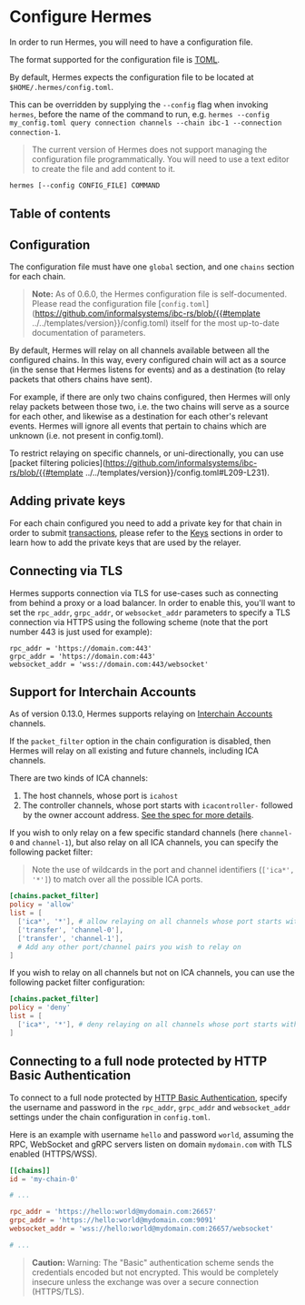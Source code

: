 # Configure Hermes

In order to run Hermes, you will need to have a configuration file.

The format supported for the configuration file is [TOML](https://toml.io/en/).

By default, Hermes expects the configuration file to be located at `$HOME/.hermes/config.toml`.

This can be overridden by supplying the `--config` flag when invoking `hermes`, before the
name of the command to run, e.g. `hermes --config my_config.toml query connection channels --chain ibc-1 --connection connection-1`.

> The current version of Hermes does not support managing the configuration file programmatically.
> You will need to use a text editor to create the file and add content to it.

```bash
hermes [--config CONFIG_FILE] COMMAND
```

## Table of contents

<!-- toc -->

## Configuration

The configuration file must have one `global` section, and one `chains` section for each chain.

> **Note:** As of 0.6.0, the Hermes configuration file is self-documented.
> Please read the configuration file [`config.toml`](https://github.com/informalsystems/ibc-rs/blob/{{#template ../../templates/version}}/config.toml)
> itself for the most up-to-date documentation of parameters.

By default, Hermes will relay on all channels available between all the configured chains.
In this way, every configured chain will act as a source (in the sense that Hermes listens for events)
and as a destination (to relay packets that others chains have sent).

For example, if there are only two chains configured, then Hermes will only relay packets between those two,
i.e. the two chains will serve as a source for each other, and likewise as a destination for each other's relevant events.
Hermes will ignore all events that pertain to chains which are unknown (i.e. not present in config.toml).

To restrict relaying on specific channels, or uni-directionally, you can use [packet filtering policies](https://github.com/informalsystems/ibc-rs/blob/{{#template ../../templates/version}}/config.toml#L209-L231).

## Adding private keys

For each chain configured you need to add a private key for that chain in order to submit [transactions](../commands/tx/index.md),
please refer to the [Keys](../commands/keys/index.md) sections in order to learn how to add the private keys that are used by the relayer.

## Connecting via TLS

Hermes supports connection via TLS for use-cases such as connecting from behind
a proxy or a load balancer. In order to enable this, you'll want to set the
`rpc_addr`, `grpc_addr`, or `websocket_addr` parameters to specify a TLS
connection via HTTPS using the following scheme (note that the port number 443
is just used for example):
```
rpc_addr = 'https://domain.com:443'
grpc_addr = 'https://domain.com:443'
websocket_addr = 'wss://domain.com:443/websocket'
```

## Support for Interchain Accounts

As of version 0.13.0, Hermes supports relaying on [Interchain Accounts][ica] channels.

If the `packet_filter` option in the chain configuration is disabled, then
Hermes will relay on all existing and future channels, including ICA channels.

There are two kinds of ICA channels:

1. The host channels, whose port is `icahost`
2. The controller channels, whose port starts with `icacontroller-` followed
   by the owner account address. [See the spec for more details][ica].

If you wish to only relay on a few specific standard channels (here `channel-0` and `channel-1`),
but also relay on all ICA channels, you can specify the following packet filter:

> Note the use of wildcards in the port and channel identifiers (`['ica*', '*']`)
> to match over all the possible ICA ports.

```toml
[chains.packet_filter]
policy = 'allow'
list = [
  ['ica*', '*'], # allow relaying on all channels whose port starts with `ica`
  ['transfer', 'channel-0'],
  ['transfer', 'channel-1'],
  # Add any other port/channel pairs you wish to relay on
]
```

If you wish to relay on all channels but not on ICA channels, you can use
the following packet filter configuration:

```toml
[chains.packet_filter]
policy = 'deny'
list = [
  ['ica*', '*'], # deny relaying on all channels whose port starts with `ica`
]
```

## Connecting to a full node protected by HTTP Basic Authentication

To connect to a full node protected by [HTTP Basic Authentication][http-basic-auth],
specify the username and password in the `rpc_addr`, `grpc_addr` and `websocket_addr` settings
under the chain configuration in `config.toml`.

Here is an example with username `hello` and password `world`, assuming the RPC, WebSocket and gRPC servers
listen on domain `mydomain.com` with TLS enabled (HTTPS/WSS).

```toml
[[chains]]
id = 'my-chain-0'

# ...

rpc_addr = 'https://hello:world@mydomain.com:26657'
grpc_addr = 'https://hello:world@mydomain.com:9091'
websocket_addr = 'wss://hello:world@mydomain.com:26657/websocket'

# ...
```

> **Caution:** Warning: The "Basic" authentication scheme sends the credentials encoded but not encrypted.
> This would be completely insecure unless the exchange was over a secure connection (HTTPS/TLS).

[http-basic-auth]: https://developer.mozilla.org/en-US/docs/Web/HTTP/Authentication
[ica]: https://github.com/cosmos/ibc/blob/master/spec/app/ics-027-interchain-accounts/README.md
